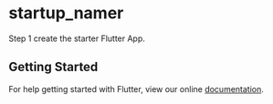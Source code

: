 # startup_namer

Step 1 create the starter Flutter App.

## Getting Started

For help getting started with Flutter, view our online
[documentation](https://flutter.io/).
